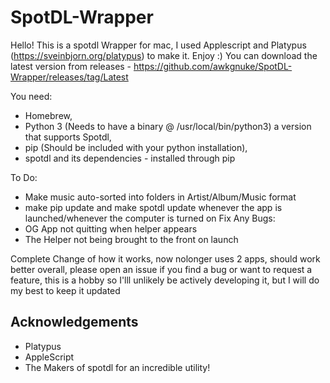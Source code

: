 # SpotDL-Wrapper

Hello! 
This is a spotdl Wrapper for mac, I used Applescript and Platypus (https://sveinbjorn.org/platypus) to make it. Enjoy :)
You can download the latest version from releases - https://github.com/awkgnuke/SpotDL-Wrapper/releases/tag/Latest

You need:


- Homebrew,
- Python 3 (Needs to have a binary @ /usr/local/bin/python3) a version that supports Spotdl,
- pip (Should be included with your python installation),
- spotdl and its dependencies - installed through pip

To Do:
  - Make music auto-sorted into folders in Artist/Album/Music format
  - make pip update and make spotdl update whenever the app is launched/whenever the computer is turned on
Fix Any Bugs:
  - OG App not quitting when helper appears
  - The Helper not being brought to the front on launch

Complete Change of how it works, now nolonger uses 2 apps, should work better overall, please open an issue if you find a bug or want to request a feature, this is a hobby so I'lll unlikely be actively developing it, but I will do my best to keep it updated

## Acknowledgements
- Platypus
- AppleScript
- The Makers of spotdl for an incredible utility!
